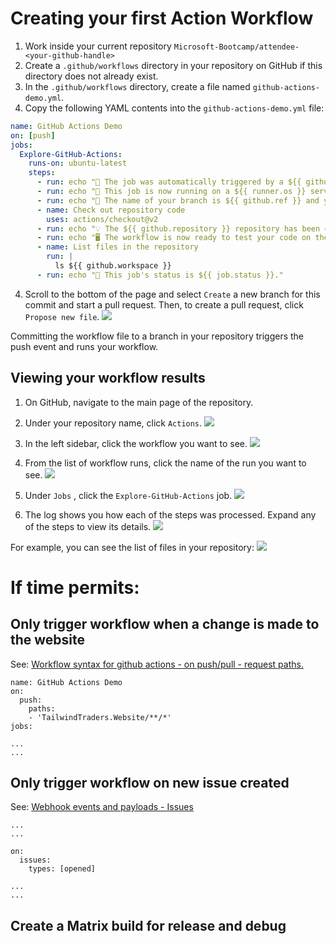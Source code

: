 # Creating your first Action Workflow
1. Work inside your current repository `Microsoft-Bootcamp/attendee-<your-github-handle>`
1. Create a `.github/workflows` directory in your repository on GitHub if this directory does not already exist.
1. In the `.github/workflows` directory, create a file named `github-actions-demo.yml`.
1. Copy the following YAML contents into the `github-actions-demo.yml` file:
```YAML
name: GitHub Actions Demo
on: [push]
jobs:
  Explore-GitHub-Actions:
    runs-on: ubuntu-latest
    steps:
      - run: echo "🎉 The job was automatically triggered by a ${{ github.event_name }} event."
      - run: echo "🐧 This job is now running on a ${{ runner.os }} server hosted by GitHub!"
      - run: echo "🔎 The name of your branch is ${{ github.ref }} and your repository is ${{ github.repository }}."
      - name: Check out repository code
        uses: actions/checkout@v2
      - run: echo "💡 The ${{ github.repository }} repository has been cloned to the runner."
      - run: echo "🖥️ The workflow is now ready to test your code on the runner."
      - name: List files in the repository
        run: |
          ls ${{ github.workspace }}
      - run: echo "🍏 This job's status is ${{ job.status }}."
```
4. Scroll to the bottom of the page and select `Create` a new branch for this commit and start a pull request. Then, to create a pull request, click `Propose new file`.
![](https://docs.github.com/assets/images/help/repository/actions-quickstart-commit-new-file.png)

Committing the workflow file to a branch in your repository triggers the push event and runs your workflow.
## Viewing your workflow results
1. On GitHub, navigate to the main page of the repository.
2. Under your repository name, click `Actions`.
![](https://docs.github.com/assets/images/help/repository/actions-tab.png)

3. In the left sidebar, click the workflow you want to see.
![](https://docs.github.com/assets/images/help/repository/actions-quickstart-workflow-sidebar.png)

4. From the list of workflow runs, click the name of the run you want to see.
![](https://docs.github.com/assets/images/help/repository/actions-quickstart-run-name.png)

5. Under `Jobs` , click the `Explore-GitHub-Actions` job.
![](https://docs.github.com/assets/images/help/repository/actions-quickstart-job.png)

6. The log shows you how each of the steps was processed. Expand any of the steps to view its details.
![](https://docs.github.com/assets/images/help/repository/actions-quickstart-logs.png)

For example, you can see the list of files in your repository:
![](https://docs.github.com/assets/images/help/repository/actions-quickstart-log-detail.png)


# If time permits:

## Only trigger workflow when a change is made to the website

See: [Workflow syntax for github actions - on push/pull - request paths.](https://docs.github.com/en/actions/reference/workflow-syntax-for-github-actions#onpushpull_requestpaths)
```
name: GitHub Actions Demo
on:
  push:
    paths:
    - 'TailwindTraders.Website/**/*'
jobs:

...
...
```

## Only trigger workflow on new issue created

See: [Webhook events and payloads - Issues](https://docs.github.com/en/developers/webhooks-and-events/webhooks/webhook-events-and-payloads#issues)
```
...
...

on:
  issues:
    types: [opened]

...
...
```

## Create a Matrix build for release and debug

